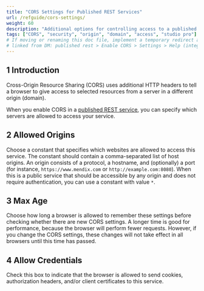 ```yaml
---
title: "CORS Settings for Published REST Services"
url: /refguide/cors-settings/
weight: 60
description: "Additional options for controlling access to a published REST service"
tags: ["CORS", "security", "origin", "domain", "access", "studio pro"]
# If moving or renaming this doc file, implement a temporary redirect and let the respective team know they should update the URL in the product. See Mapping to Products for more details.
# linked from DM: published rest > Enable CORS > Settings > Help (integration)
---
```


## 1 Introduction

Cross-Origin Resource Sharing (CORS) uses additional HTTP headers to tell a browser to give access to selected resources from a server in a different origin (domain).

When you enable CORS in a [published REST service](/refguide/published-rest-service/), you can specify which servers are allowed to access your service.

## 2 Allowed Origins

Choose a constant that specifies which websites are allowed to access this service. The constant should contain a comma-separated list of host origins. An origin consists of a protocol, a hostname, and (optionally) a port (for instance, `https://www.mendix.com` or `http://example.com:8080`). When this is a public service that should be accessible by any origin and does not require authentication, you can use a constant with value `*`.

## 3 Max Age

Choose how long a browser is allowed to remember these settings before checking whether there are new CORS settings. A longer time is good for performance, because the browser will perform fewer requests. However, if you change the CORS settings, these changes will not take effect in all browsers until this time has passed.

## 4 Allow Credentials

Check this box to indicate that the browser is allowed to send cookies, authorization headers, and/or client certificates to this service.
